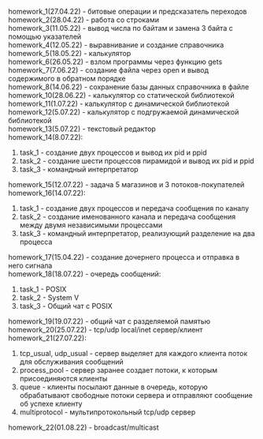 homework_1(27.04.22) - битовые операции и предсказатель переходов  
homework_2(28.04.22) - работа со строками  
homework_3(11.05.22) - вывод числа по байтам и замена 3 байта с помощью указателей  
homework_4(12.05.22) - выравнивание и создание справочника  
homework_5(18.05.22) - калькулятор  
homework_6(26.05.22) - взлом программы через функцию gets  
homework_7(7.06.22) - создание файла через open и вывод содержимого в обратном порядке  
homework_8(14.06.22) - сохранение базы данных справочника в файле  
homework_10(28.06.22) - калькулятор со статической библиотекой  
homework_11(1.07.22) - калькулятор с динамической библиотекой  
homework_12(5.07.22) - калькулятор с подгружаемой динамической библиотекой  
homework_13(5.07.22) - текстовый редактор  
homework_14(8.07.22):  
1. task_1 - создание двух процессов и вывод их pid и ppid  
2. task_2 - создание шести процессов пирамидой и вывод их pid и ppid  
3. task_3 - командный интерпретатор  

homework_15(12.07.22) - задача 5 магазинов и 3 потоков-покупателей  
homework_16(14.07.22):  
1. task_1 - создание двух процессов и передача сообщения по каналу  
2. task_2 - создание именованного канала и передача сообщения между двумя независимыми процессами  
3. task_3 - командный интерпретатор, реализующий разделение на два процесса  

homework_17(15.04.22) - создание дочернего процесса и отправка в него сигнала  
homework_18(18.07.22) - очередь сообщений:  
1. task_1 - POSIX  
2. task_2 - System V  
3. task_3 - Общий чат с POSIX  

homework_19(19.07.22) - общий чат с разделяемой памятью  
homework_20(25.07.22) - tcp/udp local/inet сервер/клиент  
homework_21(27.07.22):  
1. tcp_usual, udp_usual - сервер выделяет для каждого клиента поток для обслуживания сообщений  
2. process_pool - сервер заранее создает потоки, к которым присоединяются клиенты  
3. queue - клиенты посылают данные в очередь, которую обрабатывают свободные потоки сервера и отправляют сообщение об успехе клиенту  
4. multiprotocol - мультипротокольный tcp/udp сервер  

homework_22(01.08.22) - broadcast/multicast  
